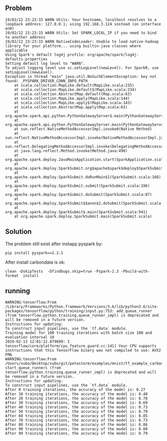 ## Problem

	19/02/12 23:23:15 WARN Utils: Your hostname, localhost resolves to a loopback address: 127.0.0.1; using 192.168.3.124 instead (on interface en0)
	19/02/12 23:23:15 WARN Utils: Set SPARK_LOCAL_IP if you need to bind to another address
	19/02/12 23:23:15 WARN NativeCodeLoader: Unable to load native-hadoop library for your platform... using builtin-java classes where applicable
	Using Spark's default log4j profile: org/apache/spark/log4j-defaults.properties
	Setting default log level to "WARN".
	To adjust logging level use sc.setLogLevel(newLevel). For SparkR, use setLogLevel(newLevel).
	Exception in thread "main" java.util.NoSuchElementException: key not found: _PYSPARK_DRIVER_CONN_INFO_PATH
		at scala.collection.MapLike.default(MapLike.scala:235)
		at scala.collection.MapLike.default$(MapLike.scala:234)
		at scala.collection.AbstractMap.default(Map.scala:63)
		at scala.collection.MapLike.apply(MapLike.scala:144)
		at scala.collection.MapLike.apply$(MapLike.scala:143)
		at scala.collection.AbstractMap.apply(Map.scala:63)
		at org.apache.spark.api.python.PythonGatewayServer$.main(PythonGatewayServer.scala:64)
		at org.apache.spark.api.python.PythonGatewayServer.main(PythonGatewayServer.scala)
		at sun.reflect.NativeMethodAccessorImpl.invoke0(Native Method)
		at sun.reflect.NativeMethodAccessorImpl.invoke(NativeMethodAccessorImpl.java:62)
		at sun.reflect.DelegatingMethodAccessorImpl.invoke(DelegatingMethodAccessorImpl.java:43)
		at java.lang.reflect.Method.invoke(Method.java:498)
		at org.apache.spark.deploy.JavaMainApplication.start(SparkApplication.scala:52)
		at org.apache.spark.deploy.SparkSubmit.org$apache$spark$deploy$SparkSubmit$$runMain(SparkSubmit.scala:853)
		at org.apache.spark.deploy.SparkSubmit.doRunMain$1(SparkSubmit.scala:168)
		at org.apache.spark.deploy.SparkSubmit.submit(SparkSubmit.scala:196)
		at org.apache.spark.deploy.SparkSubmit.doSubmit(SparkSubmit.scala:87)
		at org.apache.spark.deploy.SparkSubmit$$anon$2.doSubmit(SparkSubmit.scala:932)
		at org.apache.spark.deploy.SparkSubmit$.main(SparkSubmit.scala:941)
		at org.apache.spark.deploy.SparkSubmit.main(SparkSubmit.scala)
		
		
## Solution
The problem still exist after instapp pyspark by:

	pip install pyspark==2.2.1

After install carbondata is ok:

	clean -DskipTests  -Dfindbugs.skip=true -Pspark-2.3 -Pbuild-with-format  install
	
	
## running

	WARNING:tensorflow:From /Library/Frameworks/Python.framework/Versions/3.6/lib/python3.6/site-packages/tensorflow/python/training/input.py:753: add_queue_runner (from tensorflow.python.training.queue_runner_impl) is deprecated and will be removed in a future version.
	Instructions for updating:
	To construct input pipelines, use the `tf.data` module.
	Training model for 100 training iterations with batch size 100 and evaluation interval 10
	2019-02-13 12:01:12.879699: I tensorflow/core/platform/cpu_feature_guard.cc:141] Your CPU supports instructions that this TensorFlow binary was not compiled to use: AVX2 FMA
	WARNING:tensorflow:From /Users/xubo/Desktop/xubo/git/petastorm/examples/mnist/tf_example_carbon.py:85: start_queue_runners (from tensorflow.python.training.queue_runner_impl) is deprecated and will be removed in a future version.
	Instructions for updating:
	To construct input pipelines, use the `tf.data` module.
	After 0 training iterations, the accuracy of the model is: 0.27
	After 10 training iterations, the accuracy of the model is: 0.48
	After 20 training iterations, the accuracy of the model is: 0.78
	After 30 training iterations, the accuracy of the model is: 0.69
	After 40 training iterations, the accuracy of the model is: 0.73
	After 50 training iterations, the accuracy of the model is: 0.79
	After 60 training iterations, the accuracy of the model is: 0.85
	After 70 training iterations, the accuracy of the model is: 0.73
	After 80 training iterations, the accuracy of the model is: 0.86
	After 90 training iterations, the accuracy of the model is: 0.80
	After 99 training iterations, the accuracy of the model is: 0.79
